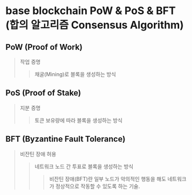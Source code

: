 # base blockchain PoW & PoS & BFT (합의 알고리즘 Consensus Algorithm)

## PoW (Proof of Work)

> 작업 증명
>
> > 채굴(Mining)로 블록을 생성하는 방식

## PoS (Proof of Stake)

> 지분 증명
>
> > 토큰 보유량에 따라 블록을 생성하는 방식

## BFT (Byzantine Fault Tolerance)

> 비잔틴 장애 허용
>
> > 네트워크 노드 간 투표로 블록을 생성하는 방식
> >
> > > 비잔틴 장애(BFT)란 일부 노드가 악의적인 행동을 해도 네트워크가 정상적으로 작동할 수 있도록 하는 기술.
